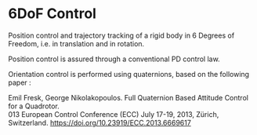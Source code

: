 # 6DoF Control
Position control and trajectory tracking of a rigid body in 6 Degrees of Freedom, i.e. in translation and in rotation.

Position control is assured through a conventional PD control law.

Orientation control is performed using quaternions, based on the following paper : 

Emil Fresk, George Nikolakopoulos.
Full Quaternion Based Attitude Control for a Quadrotor.  
013 European Control Conference (ECC) July 17-19, 2013, Zürich, Switzerland.
https://doi.org/10.23919/ECC.2013.6669617

